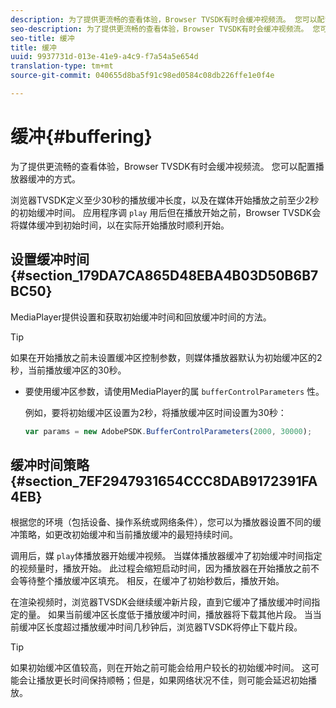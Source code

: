 ```yaml
---
description: 为了提供更流畅的查看体验，Browser TVSDK有时会缓冲视频流。 您可以配置播放器缓冲的方式。
seo-description: 为了提供更流畅的查看体验，Browser TVSDK有时会缓冲视频流。 您可以配置播放器缓冲的方式。
seo-title: 缓冲
title: 缓冲
uuid: 9937731d-013e-41e9-a4c9-f7a54a5e654d
translation-type: tm+mt
source-git-commit: 040655d8ba5f91c98ed0584c08db226ffe1e0f4e

---
```



# 缓冲{#buffering}

为了提供更流畅的查看体验，Browser TVSDK有时会缓冲视频流。 您可以配置播放器缓冲的方式。

浏览器TVSDK定义至少30秒的播放缓冲长度，以及在媒体开始播放之前至少2秒的初始缓冲时间。 应用程序调 `play` 用后但在播放开始之前，Browser TVSDK会将媒体缓冲到初始时间，以在实际开始播放时顺利开始。

## 设置缓冲时间 {#section_179DA7CA865D48EBA4B03D50B6B7BC50}

MediaPlayer提供设置和获取初始缓冲时间和回放缓冲时间的方法。

>[!TIP]
>
>如果在开始播放之前未设置缓冲区控制参数，则媒体播放器默认为初始缓冲区的2秒，当前播放缓冲区的30秒。

* 要使用缓冲区参数，请使用MediaPlayer的属 `bufferControlParameters` 性。

   例如，要将初始缓冲区设置为2秒，将播放缓冲区时间设置为30秒：

   ```js
   var params = new AdobePSDK.BufferControlParameters(2000, 30000);
   ```

## 缓冲时间策略 {#section_7EF2947931654CCC8DAB9172391FA4EB}

根据您的环境（包括设备、操作系统或网络条件），您可以为播放器设置不同的缓冲策略，如更改初始缓冲和当前播放缓冲的最短持续时间。

调用后，媒 `play`体播放器开始缓冲视频。 当媒体播放器缓冲了初始缓冲时间指定的视频量时，播放开始。 此过程会缩短启动时间，因为播放器在开始播放之前不会等待整个播放缓冲区填充。 相反，在缓冲了初始秒数后，播放开始。

在渲染视频时，浏览器TVSDK会继续缓冲新片段，直到它缓冲了播放缓冲时间指定的量。 如果当前缓冲区长度低于播放缓冲时间，播放器将下载其他片段。 当当前缓冲区长度超过播放缓冲时间几秒钟后，浏览器TVSDK将停止下载片段。

>[!TIP]
>
>如果初始缓冲区值较高，则在开始之前可能会给用户较长的初始缓冲时间。 这可能会让播放更长时间保持顺畅；但是，如果网络状况不佳，则可能会延迟初始播放。

